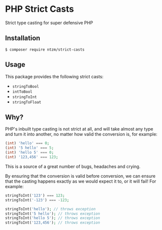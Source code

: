 # PHP Strict Casts

Strict type casting for super defensive PHP

## Installation

```
$ composer require ntzm/strict-casts
```

## Usage

This package provides the following strict casts:

- `stringToBool`
- `intToBool`
- `stringToInt`
- `stringToFloat`

## Why?

PHP's inbuilt type casting is not strict at all, and will take almost any type and turn it into another, no matter how
valid the conversion is, for example:

```php
(int) 'hello' === 0;
(int) '5 hello' === 5;
(int) 'hello 5' === 0;
(int) '123,456' === 123;
```

This is a source of a great number of bugs, headaches and crying.

By ensuring that the conversion is valid before conversion, we can ensure that the casting happens exactly as we would
expect it to, or it will fail! For example:

```php
stringToInt('123') === 123;
stringToInt('-123') === -123;

stringToInt('hello'); // throws exception
stringToInt('5 hello'); // throws exception
stringToInt('hello 5'); // throws exception
stringToInt('123,456'); // throws exception
```
